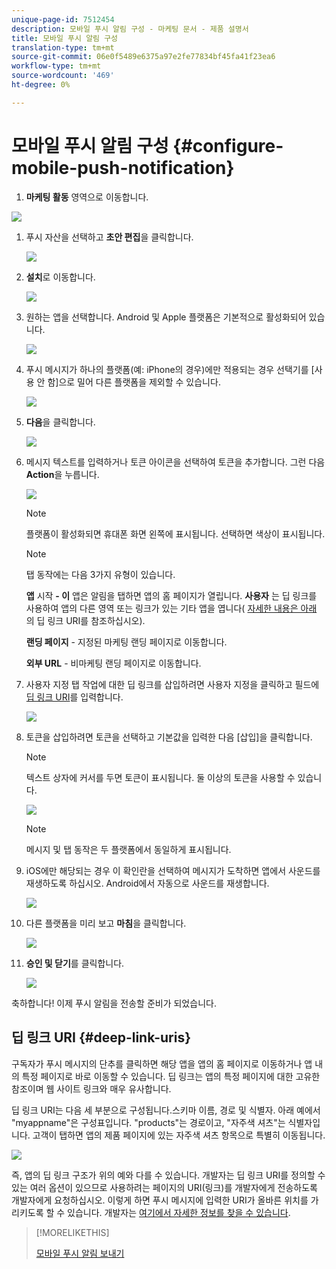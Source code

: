 ```yaml
---
unique-page-id: 7512454
description: 모바일 푸시 알림 구성 - 마케팅 문서 - 제품 설명서
title: 모바일 푸시 알림 구성
translation-type: tm+mt
source-git-commit: 06e0f5489e6375a97e2fe77834bf45fa41f23ea6
workflow-type: tm+mt
source-wordcount: '469'
ht-degree: 0%

---
```



# 모바일 푸시 알림 구성 {#configure-mobile-push-notification}

1. **마케팅 활동** 영역으로 이동합니다.

![](assets/2fbf1ab6-2247-40c8-980d-be56b9d94890.png)

1. 푸시 자산을 선택하고 **초안 편집**&#x200B;을 클릭합니다.

   ![](assets/image2016-8-23-16-3a49-3a48.png)

1. **설치**&#x200B;로 이동합니다.

   ![](assets/image2016-8-23-16-3a51-3a56.png)

1. 원하는 앱을 선택합니다. Android 및 Apple 플랫폼은 기본적으로 활성화되어 있습니다.

   ![](assets/image2016-8-23-16-3a53-3a33.png)

1. 푸시 메시지가 하나의 플랫폼(예: iPhone의 경우)에만 적용되는 경우 선택기를 [사용 안 함]으로 밀어 다른 플랫폼을 제외할 수 있습니다.

   ![](assets/image2016-8-23-16-3a41-3a48.png)

1. **다음**&#x200B;을 클릭합니다.

   ![](assets/image2016-8-23-16-3a43-3a28.png)

1. 메시지 텍스트를 입력하거나 토큰 아이콘을 선택하여 토큰을 추가합니다. 그런 다음 **Action**&#x200B;을 누릅니다.

   ![](assets/image2015-9-14-16-3a7-3a43.png)

   >[!NOTE]
   >
   >플랫폼이 활성화되면 휴대폰 화면 왼쪽에 표시됩니다. 선택하면 색상이 표시됩니다.

   >[!NOTE]
   >
   >탭 동작에는 다음 3가지 유형이 있습니다.
   >
   >**앱**  시작  **- 이** 앱은 알림을 탭하면 앱의 홈 페이지가 열립니다. **사용자** 는 딥 링크를 사용하여 앱의 다른 영역 또는 링크가 있는 기타 앱을 엽니다( [자세한 내용은 아래](#Deeplink) 의 딥 링크 URI를 참조하십시오).
   >
   >**랜딩 페이지**  - 지정된 마케팅 랜딩 페이지로 이동합니다.
   >
   >**외부 URL**  - 비마케팅 랜딩 페이지로 이동합니다.

1. 사용자 지정 탭 작업에 대한 딥 링크를 삽입하려면 사용자 지정을 클릭하고 필드에 [딥 링크 URI](#Deeplink)를 입력합니다.

   ![](assets/image2016-7-28-16-3a19-3a13.png)

1. 토큰을 삽입하려면 토큰을 선택하고 기본값을 입력한 다음 [삽입]을 클릭합니다.

   >[!NOTE]
   >
   >텍스트 상자에 커서를 두면 토큰이 표시됩니다. 둘 이상의 토큰을 사용할 수 있습니다.

   ![](assets/image2015-8-10-14-3a48-3a52.png)

   >[!NOTE]
   >
   >메시지 및 탭 동작은 두 플랫폼에서 동일하게 표시됩니다.

1. iOS에만 해당되는 경우 이 확인란을 선택하여 메시지가 도착하면 앱에서 사운드를 재생하도록 하십시오. Android에서 자동으로 사운드를 재생합니다.

   ![](assets/ios-tap-and-notification-hand.png)

1. 다른 플랫폼을 미리 보고 **마침**&#x200B;을 클릭합니다.

   ![](assets/image2015-9-14-16-3a12-3a34.png)

1. **승인 및 닫기**&#x200B;를 클릭합니다.

   ![](assets/323dda12-0543-4558-8562-563eed5fa0e0.png)

축하합니다! 이제 푸시 알림을 전송할 준비가 되었습니다.

## 딥 링크 URI {#deep-link-uris}

구독자가 푸시 메시지의 단추를 클릭하면 해당 앱을 앱의 홈 페이지로 이동하거나 앱 내의 특정 페이지로 바로 이동할 수 있습니다. 딥 링크는 앱의 특정 페이지에 대한 고유한 참조이며 웹 사이트 링크와 매우 유사합니다.

딥 링크 URI는 다음 세 부분으로 구성됩니다.스키마 이름, 경로 및 식별자. 아래 예에서 &quot;myappname&quot;은 구성표입니다. &quot;products&quot;는 경로이고, &quot;자주색 셔츠&quot;는 식별자입니다. 고객이 탭하면 앱의 제품 페이지에 있는 자주색 셔츠 항목으로 특별히 이동됩니다.

![](assets/image2016-7-29-12-3a49-3a1.png)

즉, 앱의 딥 링크 구조가 위의 예와 다를 수 있습니다. 개발자는 딥 링크 URI를 정의할 수 있는 여러 옵션이 있으므로 사용하려는 페이지의 URI(링크)를 개발자에게 전송하도록 개발자에게 요청하십시오. 이렇게 하면 푸시 메시지에 입력한 URI가 올바른 위치를 가리키도록 할 수 있습니다. 개발자는 [여기에서 자세한 정보를 찾을 수 있습니다](https://developers.marketo.com/mobile/enabling-deep-links-in-your-app/).

>[!MORELIKETHIS]
>
>[모바일 푸시 알림 보내기](/help/marketo/product-docs/mobile-marketing/push-notifications/send-a-mobile-push-notification.md)
